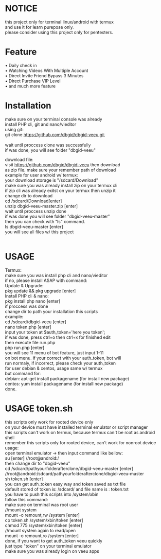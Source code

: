 # NOTICE
this project only for terminal linux/android with termux<br>
and use it for learn purepose only.<br>
please consider using this project only for
pentesters.<br>

# Feature
• Daily check in<br>
• Watching Videos With Multiple Account<br>
• Direct Invite Friend Bypass 3 Minutes<br>
• Direct Purchase VIP Level<br>
• and much more feature<br>
# Installation
make sure on your terminal console was already<br>
install PHP cli, git and nano/vieditor<br>
using git:<br>
git clone https://github.com/dbgid/dbgid-veeu.git<br>
<br>
wait until proccess clone was successfully<br>
if was done, you will see folder "dbgid-veeu"<br>

download file:<br>
visit https://github.com/dbgid/dbgid-veeu then download<br>
as zip file. make sure your remember path of download<br>
example for user android w/ termux:<br>
your download storage is "/sdcard/Download"<br>
make sure you was already install zip on your termux cli<br>
if zip cli was already exitst on your termux then unzip it<br>
change dir to download<br>
cd /sdcard/Download[enter]<br>
unzip dbgid-veeu-master.zip [enter]<br>
wait until proccess unzip done<br>
if was done you will see folder "dbgid-veeu-master"<br>
then you can check with "ls" command.<br>
ls dbgid-veeu-master [enter]<br>
you will see all files w/ this project<br>
<br>
# USAGE
Termux: <br>
make sure you was install php cli and nano/vieditor<br>
if no, please install ASAP with command:<br>
Update & Upgrade:<br>
pkg update && pkg upgrade [enter]<br>
Install PHP cli & nano:<br>
pkg install php nano [enter]<br>
if proccess was done<br>
change dir to path your installation this scripts<br>
example:<br>
cd /sdcard/dbgid-veeu [enter]<br>
nano token.php [enter]<br>
input your token at $auth_token='here you token';<br>
if was done, press ctrl+o then ctrl+x for finished edit<br>
then execute file run.php<br>
php run.php [enter]<br>
you will see 11 menu of bot feature, just input 1-11<br>
on bot menu. if your correct with your auth_token, bot will<br>
run normaly, if incorrect, please check your auth_token<br>
for user debian & centos, usage same w/ termux<br>
but command for:<br>
debian: apt-get install packagename (for install new package)<br>
centos: yum install packagename (for install new package)<br>
done.<br>

# USAGE token.sh
this scripts only work for rooted device only<br>
on your device must have installed terminal emulator or script manager<br>
this scripts can't work on termux, because termux can't be root as android shell<br>
remember this scripts only for rooted device, can't work for nonroot device<br>
usage:<br>
open terminal emulator -> then input command like bellow:<br>
su [enter]
//root@android:/<br>
then change dir to "dbgid-veeu"<br>
cd /sdcard/pathyourfolderafterclone/dbgid-veeu-master [enter]<br>
//root@android:/sdcard/pathyourfolderafterclone/dbgid-veeu-master<br>
sh token.sh [enter]<br>
you can get auth_token easy way and token saved as txt file<br>
default stored of token is: /sdcard/ and file name is : token.txt<br>
you have to push this scripts into /system/xbin<br>
follow this command:<br>
make sure on terminal was root user<br>
//mount system<br>
mount -o remount,rw /system [enter]<br>
cp token.sh /system/xbin/token [enter]<br>
chmod 775 /system/xbin/token [enter]<br>
//mount system again to read/open<br>
mount -o remount,ro /system [enter]<br>
done, if you want to get auth_token veeu quickly<br>
just type "token" on your terminal emulator<br>
make sure you was already login on veeu apps<br>

